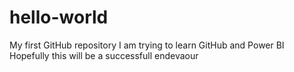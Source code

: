 # hello-world
My first GitHub repository 
I am trying to learn GitHub and Power BI
Hopefully this will be a successfull endevaour 
